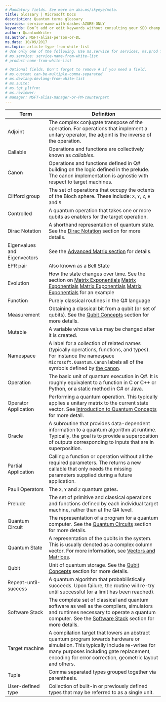 ```yaml
---
# Mandatory fields. See more on aka.ms/skyeye/meta.
title: Glossary | Microsoft Docs 
description: Quantum terms glossary
services: service-name-with-dashes-AZURE-ONLY 
keywords: Don’t add or edit keywords without consulting your SEO champ.
author: QuantumWriter
ms.author: MSFT-alias-person-or-DL
ms.date: 10/09/2017
ms.topic: article-type-from-white-list
# Use only one of the following. Use ms.service for services, ms.prod for on-prem. Remove the # before the relevant field.
# ms.service: service-name-from-white-list
# product-name-from-white-list

# Optional fields. Don't forget to remove # if you need a field.
# ms.custom: can-be-multiple-comma-separated
# ms.devlang:devlang-from-white-list
# ms.suite: 
# ms.tgt_pltfrm:
# ms.reviewer:
# manager: MSFT-alias-manager-or-PM-counterpart
---
```


<!--
    DESIGN NOTES:
    - Entries are formatted as headers to allow for linking to sections more easily.
 -->

|Term|Definition|
|-------------|----------|
|Adjoint|The complex conjugate transpose of the operation. For operations that implement a unitary operator, the adjoint is the inverse of the operation.|
|Callable|Operations and functions are collectively known as *callables*.|
|Canon|Operations and functions defined in Q# building on the logic defined in the prelude. The canon implementation is agnostic with respect to target machines.|
|Clifford group|The set of operations that occupy the octents of the Bloch sphere. These include: `X`, `Y`, `Z`, `H` and `S`|
|Controlled|A quantum operation that takes one or more qubits as enablers for the target operation.|
|Dirac Notation|A shorthand representation of quantum state. See the [Dirac Notation](quantum-concepts-6-DiracNotation.md) section for more details.|
|Eigenvalues and Eigenvectors|See the [Advanced Matrix section](quantum-concepts-3-MatrixAdvanced.md) for details.|
|EPR pair|Also known as a [Bell State](https://en.wikipedia.org/wiki/Bell_state)|
|Evolution|How the state changes over time. See the section on [Matrix Exponentials](quantum-concepts-3-MatrixAdvanced#Matrix-exponentials) [Matrix Exponentials](quantum-concepts-3-MatrixAdvanced.md#Matrix-exponentials) [Matrix Exponentials](quantum-concepts-3-MatrixAdvanced#Matrix_exponentials) [Matrix Exponentials](quantum-concepts-3-MatrixAdvanced.md#Matrix_exponentials) for an example|
|Function|Purely classical routines in the Q# language|
|Measurement|Obtaining a classical bit from a qubit (or set of qubits). See the [Qubit Concepts](quantum-concepts-4-Qubit.md) section for more details.|
|Mutable|A variable whose value may be changed after it is created.|
|Namespace|A label for a collection of related names (typically operations, functions, and types). For instance the namespace `Microsoft.Quantum.Canon` labels all of the symbols defined by [the canon](xref:microsoft.quantum.canon).|
|Operation|The basic unit of quantum execution in Q#. It is roughly equivalent to a function in C or C++ or Python, or a static method in C# or Java.|
|Operator Application|Performing a quantum operation. This typically applies a unitary matrix to the current state vector. See [Introduction to Quantum Concepts](quantum-concepts-1-Intro.md) for more detail.|
|Oracle|A subroutine that provides data-dependent information to a quantum algorithm at runtime. Typically, the goal is to provide a superposition of outputs corresponding to inputs that are in superposition.   |
|Partial Application|Calling a function or operation without all the required parameters. The returns a new callable that only needs the missing parameters supplied during a future application.|
|Pauli Operators|The `X`, `Y` and `Z` quantum gates.|
|Prelude|The set of primitive and classical operations and functions defined by each individual target machine, rather than at the Q# level.|
|Quantum Circuit|The representation of a program for a quantum computer. See the [Quantum Circuits](quantum-concepts-8-QuantumCircuits.md) section for more details.|
|Quantum State|A representation of the qubits in the system. This is usually denoted as a complex column vector. For more information, see [Vectors and Matrices](quantum-concepts-2-VectorsMatrices.md). |
|Qubit|Unit of quantum storage. See the [Qubit Concepts](quantum-concepts-4-Qubit.md) section for more details.|
|Repeat-until-success|A quantum algorithm that probabilistically succeeds. Upon failure, the routine will re-try until successful (or a limit has been reached). |
|Software Stack|The complete set of classical and quantum software as well as the compilers, simulators and runtimes necessary to operate a quantum computer. See the [Software Stack](quantum-concepts-9-SoftwareStack.md) section for more details. |
|Target machine|A compilation target that lowers an abstract quantum program towards hardware or simulation. This typically include re-writes for many purposes including gate replacement, encoding for error correction, geometric layout and others.|
|Tuple|Comma separated types grouped together via parenthesis. |
|User-defined type|Collection of built-in or previously defined types that may be referred to as a single unit.|

